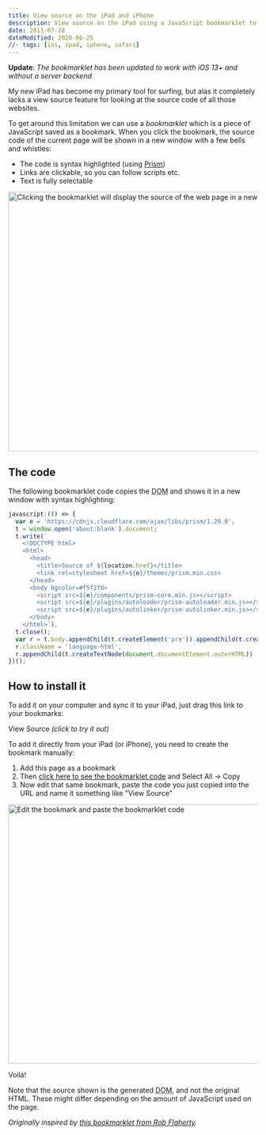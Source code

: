 ```yaml
---
title: View source on the iPad and iPhone
description: View source on the iPad using a JavaScript bookmarklet to see the source code with syntax highlighting, selectable text and clickable links for URLs.
date: 2011-07-28
dateModified: 2020-06-25
//- tags: [ios, ipad, iphone, safari]
---
```


__Update__: _The bookmarklet has been updated to work with iOS 13+ and without a server backend_

My new iPad has become my primary tool for surfing, but alas it completely lacks a view source feature for looking at the source code of all those websites.

To get around this limitation we can use a _bookmarklet_ which is a piece of JavaScript saved as a bookmark. When you click the bookmark, the source code of the current page will be shown in a new window with a few bells and whistles:

<!-- more-->

- The code is syntax highlighted (using <a title="Prism" href="https://prismjs.com" target="_blank">Prism</a>)
- Links are clickable, so you can follow scripts etc.
- Text is fully selectable

<p>
  <picture>
    <source type="image/webp" srcset="/images/blog/view-source/source-dark.webp 1x, /images/blog/view-source/source-dark@2x.webp 2x" media="(prefers-color-scheme: dark)">
    <source type="image/webp" srcset="/images/blog/view-source/source.webp 1x, /images/blog/view-source/source@2x.webp 2x">
    <source type="image/png" srcset="/images/blog/view-source/source-dark.png 1x, /images/blog/view-source/source-dark@2x.png 2x" media="(prefers-color-scheme: dark)">
    <source type="image/png" srcset="/images/blog/view-source/source.png 1x, /images/blog/view-source/source@2x.png 2x">
    <img src="/images/blog/view-source/source.png" alt="Clicking the bookmarklet will display the source of the web page in a new window/tab" loading="lazy" width="740" height="524">
  </picture>
</p>

## The code

The following bookmarklet code copies the <abbr title="Document Object Model">DOM</abbr> and shows it in a new window with syntax highlighting:

```js
javascript:(() => {
  var e = 'https://cdnjs.cloudflare.com/ajax/libs/prism/1.20.0',
  t = window.open('about:blank').document;
  t.write(`
    <!DOCTYPE html>
    <html>
      <head>
        <title>Source of ${location.href}</title>
        <link rel=stylesheet href=${e}/themes/prism.min.css>
      </head>
      <body bgcolor=#f5f2f0>
        <script src=${e}/components/prism-core.min.js></script>
        <script src=${e}/plugins/autoloader/prism-autoloader.min.js></script>
        <script src=${e}/plugins/autolinker/prism-autolinker.min.js></script>
      </body>
    </html>`),
  t.close();
  var r = t.body.appendChild(t.createElement('pre')).appendChild(t.createElement('code'));
  r.className = 'language-html',
  r.appendChild(t.createTextNode(document.documentElement.outerHTML))
})();
```

## How to install it

To add it on your computer and sync it to your iPad, just drag this link to your bookmarks:

<a onclick="(()=>{var e='https://cdnjs.cloudflare.com/ajax/libs/prism/1.20.0',t=window.open('about:blank').document;t.write(`<!DOCTYPE html><html><head><title>Source of ${location.href}</title><link rel=stylesheet href=${e}/themes/prism.min.css></head><body bgcolor=#f5f2f0><script src=${e}/components/prism-core.min.js></script><script src=${e}/plugins/autoloader/prism-autoloader.min.js></script><script src=${e}/plugins/autolinker/prism-autolinker.min.js></script></body></html>`),t.close();var r=t.body.appendChild(t.createElement('pre')).appendChild(t.createElement('code'));r.className='language-html',r.appendChild(t.createTextNode(document.documentElement.outerHTML))})();" title="View Source Bookmarklet">View Source</a> _(click to try it out)_

To add it directly from your iPad (or iPhone), you need to create the bookmark manually:

1. Add this page as a bookmark
1. Then [click here to see the bookmarklet code](/scripts/bookmarklet.min.js) and Select All → Copy
1. Now edit that same bookmark, paste the code you just copied into the URL and name it something like "View Source"

<p>
  <picture>
    <source type="image/webp" srcset="/images/blog/view-source/bookmarklet-dark.webp 1x, /images/blog/view-source/bookmarklet-dark@2x.webp 2x" media="(prefers-color-scheme: dark)">
    <source type="image/webp" srcset="/images/blog/view-source/bookmarklet.webp 1x, /images/blog/view-source/bookmarklet@2x.webp 2x">
    <source type="image/png" srcset="/images/blog/view-source/bookmarklet-dark.png 1x, /images/blog/view-source/bookmarklet-dark@2x.png 2x" media="(prefers-color-scheme: dark)">
    <source type="image/png" srcset="/images/blog/view-source/bookmarklet.png 1x, /images/blog/view-source/bookmarklet@2x.png 2x">
    <img src="/images/blog/view-source/bookmarklet.png" alt="Edit the bookmark and paste the bookmarklet code" loading="lazy" width="740" height="524">
  </picture>
</p>

Voilá!

Note that the source shown is the generated <abbr title="Document Object Model">DOM</abbr>, and not the original HTML. These might differ depending on the amount of JavaScript used on the page.

_Originally inspired by <a title="iPad View Source Bookmarklet" href="http://www.ravelrumba.com/blog/ipad-view-source-bookmarklet/" target="_blank">this bookmarklet from Rob Flaherty</a>._